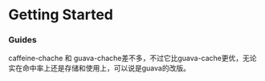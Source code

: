 # Getting Started

### Guides
caffeine-chache 和 guava-chache差不多，不过它比guava-cache更优，无论实在命中率上还是存储和使用上，可以说是guava的改版。

